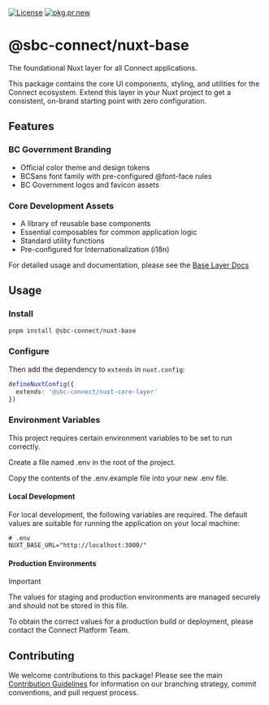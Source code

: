 [![License](https://img.shields.io/badge/License-BSD%203%20Clause-blue.svg)](LICENSE) [![pkg.pr.new](https://pkg.pr.new/badge/OWNER/REPO)](https://pkg.pr.new/~/bcgov/connect-nuxt)

# @sbc-connect/nuxt-base

The foundational Nuxt layer for all Connect applications.

This package contains the core UI components, styling, and utilities for the Connect ecosystem. Extend this layer in your Nuxt project to get a consistent, on-brand starting point with zero configuration.

## Features

### BC Government Branding
- Official color theme and design tokens
- BCSans font family with pre-configured @font-face rules
- BC Government logos and favicon assets

### Core Development Assets
- A library of reusable base components
- Essential composables for common application logic
- Standard utility functions
- Pre-configured for Internationalization (i18n)

For detailed usage and documentation, please see the [Base Layer Docs](../../../docs/packages/layers/base/intro.md)

## Usage

### Install
```bash
pnpm install @sbc-connect/nuxt-base
```

### Configure
Then add the dependency to `extends` in `nuxt.config`:

```ts
defineNuxtConfig({
  extends: '@sbc-connect/nuxt-core-layer'
})
```

### Environment Variables
This project requires certain environment variables to be set to run correctly.

Create a file named .env in the root of the project.

Copy the contents of the .env.example file into your new .env file.

#### Local Development
For local development, the following variables are required. The default values are suitable for running the application on your local machine:

```
# .env
NUXT_BASE_URL="http://localhost:3000/"
```

#### Production Environments
> [!IMPORTANT]
> The values for staging and production environments are managed securely and should not be stored in this file.

To obtain the correct values for a production build or deployment, please contact the Connect Platform Team.

## Contributing

We welcome contributions to this package! Please see the main [Contribution Guidelines](../../../CONTRIBUTING.md) for information on our branching strategy, commit conventions, and pull request process.